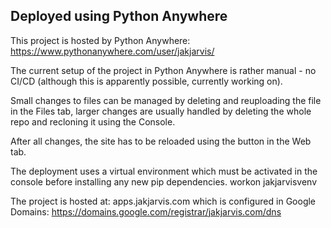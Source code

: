 ## Deployed using Python Anywhere

This project is hosted by Python Anywhere:
https://www.pythonanywhere.com/user/jakjarvis/

The current setup of the project in Python Anywhere is rather manual - no CI/CD (although this is apparently possible, currently working on).

Small changes to files can be managed by deleting and reuploading the file in the Files tab, larger changes are usually handled by deleting the whole repo and recloning it using the Console.

After all changes, the site has to be reloaded using the button in the Web tab.

The deployment uses a virtual environment which must be activated in the console before installing any new pip dependencies.
workon jakjarvisvenv

The project is hosted at:
apps.jakjarvis.com
which is configured in Google Domains:
https://domains.google.com/registrar/jakjarvis.com/dns
